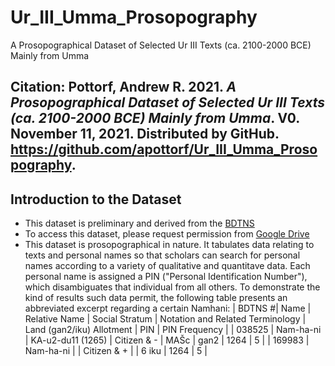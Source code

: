 # Ur_III_Umma_Prosopography
A Prosopographical Dataset of Selected Ur III Texts (ca. 2100-2000 BCE) Mainly from Umma
## Citation: Pottorf, Andrew R. 2021. *A Prosopographical Dataset of Selected Ur III Texts (ca. 2100-2000 BCE) Mainly from Umma*. V0. November 11, 2021. Distributed by GitHub. https://github.com/apottorf/Ur_III_Umma_Prosopography.
## Introduction to the Dataset
* This dataset is preliminary and derived from the [BDTNS](http://bdtns.filol.csic.es/index.php?p=formulario_urIII)
* To access this dataset, please request permission from [Google Drive](https://docs.google.com/spreadsheets/d/1u0mRGfCRF3cth4vgn2FS1usqCp4FStlP/edit?usp=sharing&ouid=109221485517740985449&rtpof=true&sd=true)
* This dataset is prosopographical in nature. It tabulates data relating to texts and personal names so that scholars can search for personal names according to a variety of qualitative and quantitave data. Each personal name is assigned a PIN ("Personal Identification Number"), which disambiguates that individual from all others. To demonstrate the kind of results such data permit, the following table presents an abbreviated excerpt regarding a certain Namhani:
| BDTNS #| Name      | Relative Name     | Social Stratum | Notation and Related Terminology | Land (gan2/iku) Allotment | PIN  | PIN Frequency |
| 038525 | Nam-ha-ni | KA-u2-du11 (1265) | Citizen & -    | MAŠc                             | gan2                      | 1264 | 5             |
| 169983 | Nam-ha-ni |                   | Citizen & +    |                                  | 6 iku                     | 1264 | 5             |
